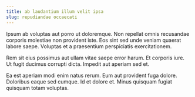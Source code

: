 ```yaml
---
title: ab laudantium illum velit ipsa
slug: repudiandae occaecati
---
```


Ipsum ab voluptas aut porro ut doloremque. Non repellat omnis recusandae corporis molestiae non provident iste. Eos sint sed unde veniam quaerat labore saepe. Voluptas et a praesentium perspiciatis exercitationem.

Rem sit eius possimus aut ullam vitae saepe error harum. Et corporis iure. Ut fugit ducimus corrupti dicta. Impedit aut aperiam sed et.

Ea est aperiam modi enim natus rerum. Eum aut provident fuga dolore. Doloribus eaque sed cumque. Id et dolore et. Minus quisquam fugiat quisquam totam voluptas.
